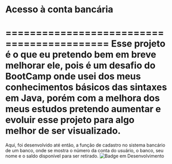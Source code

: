 ## <h1> Acesso à conta bancária <h1>
===========================================
Esse projeto é o que eu pretendo bem em breve melhorar ele, pois é um desafio do BootCamp onde usei dos meus conhecimentos básicos das sintaxes em Java, porém com a melhora dos meus estudos pretendo aumentar e evoluir esse projeto para algo melhor de ser visualizado.
===========================================
Aqui, foi desenvolvido até então, a função de cadastro no sistema bancário de um banco, onde se mostra o número da conta do usuário, o banco, seu nome e o saldo disponível para ser retirado.
![Badge em Desenvolvimento](http://img.shields.io/static/v1?label=STATUS&message=EM%20DESENVOLVIMENTO&color=GREEN&style=for-the-badge)
